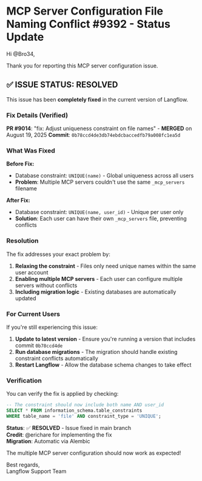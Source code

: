 # MCP Server Configuration File Naming Conflict #9392 - Status Update

Hi @Bro34,

Thank you for reporting this MCP server configuration issue. 

## ✅ **ISSUE STATUS: RESOLVED**

This issue has been **completely fixed** in the current version of Langflow.

### **Fix Details (Verified)**

**PR #9014**: "fix: Adjust uniqueness constraint on file names" - **MERGED** on August 19, 2025
**Commit**: `0b78ccd4de3db74ebdcbaccedfb79a008fc1ea5d`

### **What Was Fixed**

**Before Fix:**
- Database constraint: `UNIQUE(name)` - Global uniqueness across all users
- **Problem**: Multiple MCP servers couldn't use the same `_mcp_servers` filename

**After Fix:**
- Database constraint: `UNIQUE(name, user_id)` - Unique per user only
- **Solution**: Each user can have their own `_mcp_servers` file, preventing conflicts

### **Resolution**

The fix addresses your exact problem by:
1. **Relaxing the constraint** - Files only need unique names within the same user account
2. **Enabling multiple MCP servers** - Each user can configure multiple servers without conflicts
3. **Including migration logic** - Existing databases are automatically updated

### **For Current Users**

If you're still experiencing this issue:

1. **Update to latest version** - Ensure you're running a version that includes commit `0b78ccd4de`
2. **Run database migrations** - The migration should handle existing constraint conflicts automatically
3. **Restart Langflow** - Allow the database schema changes to take effect

### **Verification**

You can verify the fix is applied by checking:
```sql
-- The constraint should now include both name AND user_id
SELECT * FROM information_schema.table_constraints 
WHERE table_name = 'file' AND constraint_type = 'UNIQUE';
```

**Status**: ✅ **RESOLVED** - Issue fixed in main branch  
**Credit**: @erichare for implementing the fix  
**Migration**: Automatic via Alembic  

The multiple MCP server configuration should now work as expected!

Best regards,  
Langflow Support Team